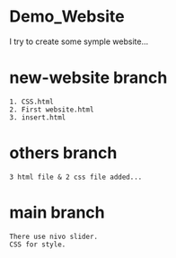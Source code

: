 # Demo_Website
 I try to create some symple website...
	
 # new-website branch
	1. CSS.html
	2. First website.html
	3. insert.html
	
 # others branch
	3 html file & 2 css file added...
 
 # main branch
	There use nivo slider. 
	CSS for style.


